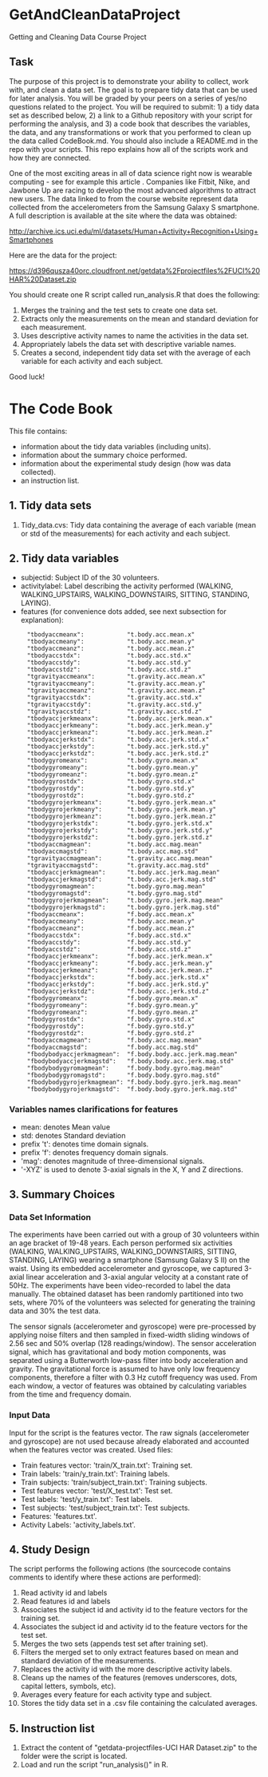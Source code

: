 # GetAndCleanDataProject

Getting and Cleaning Data Course Project


## Task

The purpose of this project is to demonstrate your ability to collect, work with, and clean a data set. The goal is to prepare tidy data that can be used for later analysis. You will be graded by your peers on a series of yes/no questions related to the project. You will be required to submit: 1) a tidy data set as described below, 2) a link to a Github repository with your script for performing the analysis, and 3) a code book that describes the variables, the data, and any transformations or work that you performed to clean up the data called CodeBook.md. You should also include a README.md in the repo with your scripts. This repo explains how all of the scripts work and how they are connected.  

One of the most exciting areas in all of data science right now is wearable computing - see for example this article . Companies like Fitbit, Nike, and Jawbone Up are racing to develop the most advanced algorithms to attract new users. The data linked to from the course website represent data collected from the accelerometers from the Samsung Galaxy S smartphone. A full description is available at the site where the data was obtained: 

http://archive.ics.uci.edu/ml/datasets/Human+Activity+Recognition+Using+Smartphones 

Here are the data for the project: 

https://d396qusza40orc.cloudfront.net/getdata%2Fprojectfiles%2FUCI%20HAR%20Dataset.zip 


You should create one R script called run_analysis.R that does the following: 

  1. Merges the training and the test sets to create one data set. 
  2. Extracts only the measurements on the mean and standard deviation for each measurement. 
  3. Uses descriptive activity names to name the activities in the data set. 
  4. Appropriately labels the data set with descriptive variable names. 
  5. Creates a second, independent tidy data set with the average of each variable for each activity and each subject.

Good luck!


# The Code Book

This file contains:

* information about the tidy data variables (including units).
* information about the summary choice performed.
* information about the experimental study design (how was data collected).
* an instruction list.

## 1. Tidy data sets

1. Tidy_data.cvs: Tidy data containing the average of each variable (mean or std of the measurements) for each activity and each subject.

## 2. Tidy data variables

* subjectid:  Subject ID of the 30 volunteers.
* activitylabel: Label describing the activity performed (WALKING, WALKING_UPSTAIRS, WALKING_DOWNSTAIRS, SITTING, STANDING, LAYING).
* features (for convenience dots added, see next subsection for explanation):
```
     "tbodyaccmeanx":            "t.body.acc.mean.x"             
     "tbodyaccmeany":            "t.body.acc.mean.y"             
     "tbodyaccmeanz":            "t.body.acc.mean.z"             
     "tbodyaccstdx":             "t.body.acc.std.x"              
     "tbodyaccstdy":             "t.body.acc.std.y"              
     "tbodyaccstdz":             "t.body.acc.std.z"              
     "tgravityaccmeanx":         "t.gravity.acc.mean.x"          
     "tgravityaccmeany":         "t.gravity.acc.mean.y"          
     "tgravityaccmeanz":         "t.gravity.acc.mean.z"          
     "tgravityaccstdx":          "t.gravity.acc.std.x"           
     "tgravityaccstdy":          "t.gravity.acc.std.y"           
     "tgravityaccstdz":          "t.gravity.acc.std.z"           
     "tbodyaccjerkmeanx":        "t.body.acc.jerk.mean.x"        
     "tbodyaccjerkmeany":        "t.body.acc.jerk.mean.y"        
     "tbodyaccjerkmeanz":        "t.body.acc.jerk.mean.z"        
     "tbodyaccjerkstdx":         "t.body.acc.jerk.std.x"         
     "tbodyaccjerkstdy":         "t.body.acc.jerk.std.y"         
     "tbodyaccjerkstdz":         "t.body.acc.jerk.std.z"         
     "tbodygyromeanx":           "t.body.gyro.mean.x"            
     "tbodygyromeany":           "t.body.gyro.mean.y"            
     "tbodygyromeanz":           "t.body.gyro.mean.z"            
     "tbodygyrostdx":            "t.body.gyro.std.x"             
     "tbodygyrostdy":            "t.body.gyro.std.y"             
     "tbodygyrostdz":            "t.body.gyro.std.z"             
     "tbodygyrojerkmeanx":       "t.body.gyro.jerk.mean.x"       
     "tbodygyrojerkmeany":       "t.body.gyro.jerk.mean.y"       
     "tbodygyrojerkmeanz":       "t.body.gyro.jerk.mean.z"       
     "tbodygyrojerkstdx":        "t.body.gyro.jerk.std.x"        
     "tbodygyrojerkstdy":        "t.body.gyro.jerk.std.y"        
     "tbodygyrojerkstdz":        "t.body.gyro.jerk.std.z"        
     "tbodyaccmagmean":          "t.body.acc.mag.mean"           
     "tbodyaccmagstd":           "t.body.acc.mag.std"            
     "tgravityaccmagmean":       "t.gravity.acc.mag.mean"        
     "tgravityaccmagstd":        "t.gravity.acc.mag.std"         
     "tbodyaccjerkmagmean":      "t.body.acc.jerk.mag.mean"      
     "tbodyaccjerkmagstd":       "t.body.acc.jerk.mag.std"       
     "tbodygyromagmean":         "t.body.gyro.mag.mean"          
     "tbodygyromagstd":          "t.body.gyro.mag.std"           
     "tbodygyrojerkmagmean":     "t.body.gyro.jerk.mag.mean"     
     "tbodygyrojerkmagstd":      "t.body.gyro.jerk.mag.std"      
     "fbodyaccmeanx":            "f.body.acc.mean.x"             
     "fbodyaccmeany":            "f.body.acc.mean.y"             
     "fbodyaccmeanz":            "f.body.acc.mean.z"             
     "fbodyaccstdx":             "f.body.acc.std.x"              
     "fbodyaccstdy":             "f.body.acc.std.y"              
     "fbodyaccstdz":             "f.body.acc.std.z"              
     "fbodyaccjerkmeanx":        "f.body.acc.jerk.mean.x"        
     "fbodyaccjerkmeany":        "f.body.acc.jerk.mean.y"        
     "fbodyaccjerkmeanz":        "f.body.acc.jerk.mean.z"        
     "fbodyaccjerkstdx":         "f.body.acc.jerk.std.x"         
     "fbodyaccjerkstdy":         "f.body.acc.jerk.std.y"         
     "fbodyaccjerkstdz":         "f.body.acc.jerk.std.z"         
     "fbodygyromeanx":           "f.body.gyro.mean.x"            
     "fbodygyromeany":           "f.body.gyro.mean.y"            
     "fbodygyromeanz":           "f.body.gyro.mean.z"            
     "fbodygyrostdx":            "f.body.gyro.std.x"             
     "fbodygyrostdy":            "f.body.gyro.std.y"             
     "fbodygyrostdz":            "f.body.gyro.std.z"             
     "fbodyaccmagmean":          "f.body.acc.mag.mean"           
     "fbodyaccmagstd":           "f.body.acc.mag.std"            
     "fbodybodyaccjerkmagmean":  "f.body.body.acc.jerk.mag.mean" 
     "fbodybodyaccjerkmagstd":   "f.body.body.acc.jerk.mag.std"  
     "fbodybodygyromagmean":     "f.body.body.gyro.mag.mean"     
     "fbodybodygyromagstd":      "f.body.body.gyro.mag.std"      
     "fbodybodygyrojerkmagmean": "f.body.body.gyro.jerk.mag.mean"
     "fbodybodygyrojerkmagstd":  "f.body.body.gyro.jerk.mag.std" 
```

### Variables names clarifications for features
* mean: denotes Mean value
* std: denotes Standard deviation
* prefix 't': denotes time domain signals.
* prefix 'f': denotes frequency domain signals.
* 'mag': denotes magnitude of three-dimensional signals.
* '-XYZ' is used to denote 3-axial signals in the X, Y and Z directions.

## 3. Summary Choices

### Data Set Information
The experiments have been carried out with a group of 30 volunteers within an age bracket of 19-48 years. Each person performed six activities (WALKING, WALKING_UPSTAIRS, WALKING_DOWNSTAIRS, SITTING, STANDING, LAYING) wearing a smartphone (Samsung Galaxy S II) on the waist. Using its embedded accelerometer and gyroscope, we captured 3-axial linear acceleration and 3-axial angular velocity at a constant rate of 50Hz. The experiments have been video-recorded to label the data manually. The obtained dataset has been randomly partitioned into two sets, where 70% of the volunteers was selected for generating the training data and 30% the test data. 

The sensor signals (accelerometer and gyroscope) were pre-processed by applying noise filters and then sampled in fixed-width sliding windows of 2.56 sec and 50% overlap (128 readings/window). The sensor acceleration signal, which has gravitational and body motion components, was separated using a Butterworth low-pass filter into body acceleration and gravity. The gravitational force is assumed to have only low frequency components, therefore a filter with 0.3 Hz cutoff frequency was used. From each window, a vector of features was obtained by calculating variables from the time and frequency domain.

### Input Data
Input for the script is the features vector. The raw signals (accelerometer and gyroscope) are not used because already elaborated and accounted when the features vector was created. Used files:

* Train features vector: 'train/X_train.txt': Training set.
* Train labels:          'train/y_train.txt': Training labels.
* Train subjects:        'train/subject_train.txt': Training subjects.
* Test features vector:  'test/X_test.txt':   Test set.
* Test labels:           'test/y_train.txt':  Test labels.
* Test subjects:         'test/subject_train.txt': Test subjects.
* Features:              'features.txt'.
* Activity Labels:       'activity_labels.txt'.


## 4. Study Design
The script performs the following actions (the sourcecode contains comments to identify where these actions are performed):

1. Read activity id and labels
2. Read features id and labels
3. Associates the subject id and activity id to the feature vectors for the training set.
4. Associates the subject id and activity id to the feature vectors for the test set.
5. Merges the two sets (appends test set after training set).
6. Filters the merged set to only extract features based on mean and standard deviation of the measurements.
7. Replaces the activity id with the more descriptive activity labels.
8. Cleans up the names of the features (removes underscores, dots, capital letters, symbols, etc).
9. Averages every feature for each activity type and subject.
10. Stores the tidy data set in a .csv file containing the calculated averages.


## 5. Instruction list
1. Extract the content of "getdata-projectfiles-UCI HAR Dataset.zip" to the folder were the script is located.
2. Load and run the script "run_analysis()" in R.

